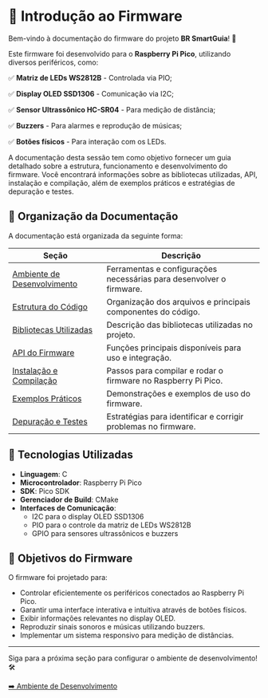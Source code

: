 # 📌 Introdução ao Firmware

Bem-vindo à documentação do firmware do projeto **BR SmartGuia**! 🎉

Este firmware foi desenvolvido para o **Raspberry Pi Pico**, utilizando diversos periféricos, como:

✅ **Matriz de LEDs WS2812B** - Controlada via PIO;

✅ **Display OLED SSD1306** - Comunicação via I2C;

✅ **Sensor Ultrassônico HC-SR04** - Para medição de distância;

✅ **Buzzers** - Para alarmes e reprodução de músicas;

✅ **Botões físicos** - Para interação com os LEDs.

A documentação desta sessão tem como objetivo fornecer um guia detalhado sobre a estrutura, funcionamento e desenvolvimento do firmware. Você encontrará informações sobre as bibliotecas utilizadas, API, instalação e compilação, além de exemplos práticos e estratégias de depuração e testes.

## 📂 Organização da Documentação

A documentação está organizada da seguinte forma:

| Seção                     | Descrição |
|---------------------------|--------------------------------------------------------------------------|
| [Ambiente de Desenvolvimento](ambiente.md) | Ferramentas e configurações necessárias para desenvolver o firmware. |
| [Estrutura do Código](estrutura.md) | Organização dos arquivos e principais componentes do código. |
| [Bibliotecas Utilizadas](bibliotecas.md) | Descrição das bibliotecas utilizadas no projeto. |
| [API do Firmware](api.md) | Funções principais disponíveis para uso e integração. |
| [Instalação e Compilação](instalacao.md) | Passos para compilar e rodar o firmware no Raspberry Pi Pico. |
| [Exemplos Práticos](exemplos.md) | Demonstrações e exemplos de uso do firmware. |
| [Depuração e Testes](depuracao.md) | Estratégias para identificar e corrigir problemas no firmware. |

## 🚀 Tecnologias Utilizadas

- **Linguagem**: C
- **Microcontrolador**: Raspberry Pi Pico
- **SDK**: Pico SDK
- **Gerenciador de Build**: CMake
- **Interfaces de Comunicação**:
  - I2C para o display OLED SSD1306
  - PIO para o controle da matriz de LEDs WS2812B
  - GPIO para sensores ultrassônicos e buzzers

## 🎯 Objetivos do Firmware

O firmware foi projetado para:

- Controlar eficientemente os periféricos conectados ao Raspberry Pi Pico.
- Garantir uma interface interativa e intuitiva através de botões físicos.
- Exibir informações relevantes no display OLED.
- Reproduzir sinais sonoros e músicas utilizando buzzers.
- Implementar um sistema responsivo para medição de distâncias.

---

Siga para a próxima seção para configurar o ambiente de desenvolvimento! 🛠️

[➡️ Ambiente de Desenvolvimento](ambiente.md)